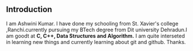 ## Introduction
I am Ashwini Kumar. I have done my schooling from St. Xavier's college ,Ranchi.currently pursuing my BTech degree from Dit university Dehradun.I am goodt at **C, C++, Data Structures and Algorithm.**
I am quite interseted in learning new things and currently learning about git and github.
Thanks.
